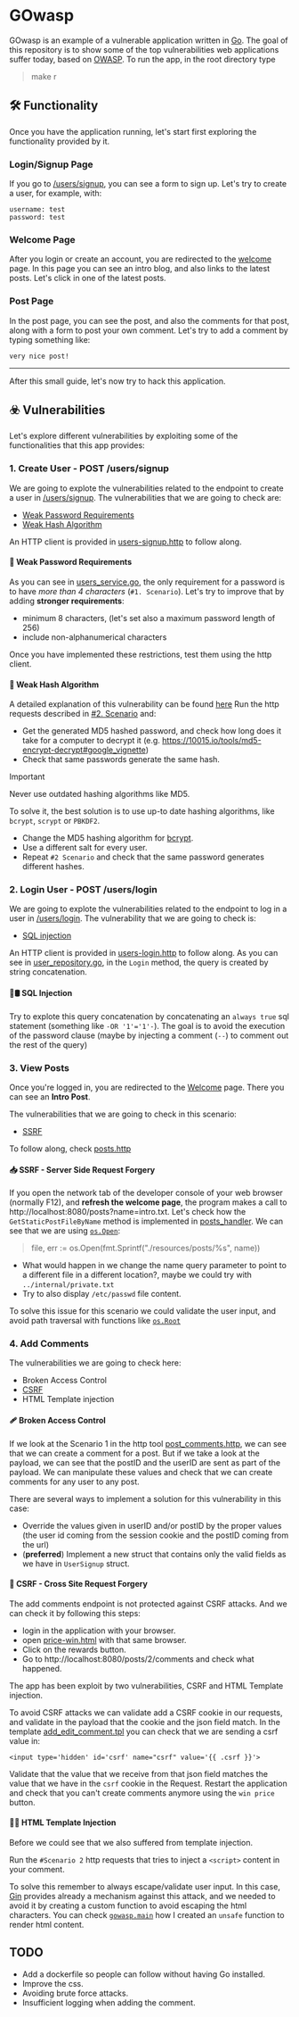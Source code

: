 # GOwasp

GOwasp is an example of a vulnerable application written in [Go](https://go.dev/). The goal of this repository is to show some of the top vulnerabilities web applications suffer today, based on [OWASP](https://owasp.org/).
To run the app, in the root directory type

> make r

## 🛠️ Functionality

Once you have the application running, let's start first exploring the functionality provided by it.

### Login/Signup Page

If you go to [/users/signup][1], you can see a form to sign up. Let's try to create a user, for example, with:
```
username: test
password: test
```

### Welcome Page

After you login or create an account, you are redirected to the [welcome][3] page. In this page you can see an intro blog, and also links to the latest posts. Let's click in one of the latest posts.

### Post Page

In the post page, you can see the post, and also the comments for that post, along with a form to post your own comment. Let's try to add a comment by typing something like:

```
very nice post!
```

---

After this small guide, let's now try to hack this application.

## ☣️ Vulnerabilities

Let's explore different vulnerabilities by exploiting some of the functionalities that this app provides:

### 1. Create User - POST /users/signup

We are going to explote the vulnerabilities related to the endpoint to create a user in [/users/signup][1].
The vulnerabilities that we are going to check are:
+ [Weak Password Requirements](https://cwe.mitre.org/data/definitions/521.html)
+ [Weak Hash Algorithm](https://cwe.mitre.org/data/definitions/328.html)

An HTTP client is provided in [users-signup.http](./tools/users-signup.http) to follow along.

#### 🔐 Weak Password Requirements

As you can see in [users_service.go](./internal/services/user_service.go), the only requirement for a password is to have *more than 4 characters* (`#1. Scenario`).
Let's try to improve that by adding **stronger requirements**:
+ minimum 8 characters, (let's set also a maximum password length of 256)
+ include non-alphanumerical characters

Once you have implemented these restrictions, test them using the http client.

#### 🤖 Weak Hash Algorithm

A detailed explanation of this vulnerability can be found [here](https://knowledge-base.secureflag.com/vulnerabilities/broken_cryptography/weak_hashing_algorithm_vulnerability.html)
Run the http requests described in [#2. Scenario](./tools/users-signup.http) and: 
+ Get the generated MD5 hashed password, and check how long does it take for a computer to decrypt it (e.g. https://10015.io/tools/md5-encrypt-decrypt#google_vignette) 
+ Check that same passwords generate the same hash.

> [!IMPORTANT]  
> Never use outdated hashing algorithms like MD5.

To solve it, the best solution is to use up-to date hashing algorithms, like `bcrypt`, `scrypt` or `PBKDF2`.
+ Change the MD5 hashing algorithm for [bcrypt](https://pkg.go.dev/golang.org/x/crypto/bcrypt).
+ Use a different salt for every user.
+ Repeat `#2 Scenario` and check that the same password generates different hashes.

### 2. Login User - POST /users/login

We are going to explote the vulnerabilities related to the endpoint to log in a user in [/users/login][2].
The vulnerability that we are going to check is:

+ [SQL injection](https://owasp.org/www-community/attacks/SQL_Injection)

An HTTP client is provided in [users-login.http](./tools/users-login.http) to follow along.
As you can see in [user_repository.go](./internal/repositories/user_repository.go), in the `Login` method, the query is created by string concatenation.

#### 💉🛢 SQL Injection

Try to explote this query concatenation by concatenating an `always true` sql statement (something like `-OR '1'='1'-`). 
The goal is to avoid the execution of the password clause (maybe by injecting a comment (`--`) to comment out the rest of the query)

### 3. View Posts

Once you're logged in, you are redirected to the [Welcome][3] page. There you can see an **Intro Post**.

The vulnerabilities that we are going to check in this scenario:

+ [SSRF](https://owasp.org/Top10/A10_2021-Server-Side_Request_Forgery_%28SSRF%29/)

To follow along, check [posts.http](./tools/posts.http)

#### 📥 SSRF - Server Side Request Forgery

If you open the network tab of the developer console of your web browser (normally F12), and **refresh the welcome page**, the program makes a call to http://localhost:8080/posts?name=intro.txt.
Let's check how the `GetStaticPostFileByName` method is implemented in [posts_handler](./internal/handlers/posts_handlers.go).
We can see that we are using [`os.Open`](https://pkg.go.dev/os#Open):
> file, err := os.Open(fmt.Sprintf("./resources/posts/%s", name))

+ What would happen in we change the name query parameter to point to a different file in a different location?, maybe we could try with `../internal/private.txt`
+ Try to also display `/etc/passwd` file content.

To solve this issue for this scenario we could validate the user input, and avoid path traversal with functions like [`os.Root`](https://pkg.go.dev/os#Root)

### 4. Add Comments

The vulnerabilities we are going to check here:

- Broken Access Control
- [CSRF](https://owasp.org/www-community/attacks/csrf)
- HTML Template injection

#### 🩹 Broken Access Control

If we look at the Scenario 1 in the http tool [post_comments.http](/tools/post_comments.http), we can see that we can create a comment for a post.
But if we take a look at the payload, we can see that the postID and the userID are sent as part of the payload. 
We can manipulate these values and check that we can create comments for any user to any post.

There are several ways to implement a solution for this vulnerability in this case:
+ Override the values given in userID and/or postID by the proper values (the user id coming from the session cookie and the postID coming from the url)
+ (**preferred**) Implement a new struct that contains only the valid fields as we have in `UserSignup` struct.

#### 🔄 CSRF - Cross Site Request Forgery

The add comments endpoint is not protected against CSRF attacks. And we can check it by following this steps:
+ login in the application with your browser.
+ open [price-win.html](/tools/price-win.html) with that same browser. 
+ Click on the rewards button.
+ Go to http://localhost:8080/posts/2/comments and check what happened.

The app has been exploit by two vulnerabilities, CSRF and HTML Template injection.

To avoid CSRF attacks we can validate add a CSRF cookie in our requests, and validate in the payload that the cookie and the json field match.
In the template [add_edit_comment.tpl](/web/templates/posts/add_edit_comment.tpl) you can check that we are sending a csrf value in:

```<input type='hidden' id='csrf' name="csrf" value='{{ .csrf }}'>```

Validate that the value that we receive from that json field matches the value that we have in the `csrf` cookie in the Request.
Restart the application and check that you can't create comments anymore using the `win price` button.

#### 💉🌐 HTML Template Injection

Before we could see that we also suffered from template injection.

Run the `#Scenario 2` http requests that tries to inject a `<script>` content in your comment.

To solve this remember to always escape/validate user input.
In this case, [Gin](https://gin-gonic.com/) provides already a mechanism against this attack, and we needed to avoid it by creating a custom function to avoid escaping the html characters.
You can check [`gowasp.main`](cmd/gowasp/gowasp.go) how I created an `unsafe` function to render html content.

## TODO

- Add a dockerfile so people can follow without having Go installed.
- Improve the css.
- Avoiding brute force attacks.
- Insufficient logging when adding the comment.

[1]: http://localhost:8080/users/signup
[2]: http://localhost:8080/users/login
[3]: http://localhost:8080/users/welcome
